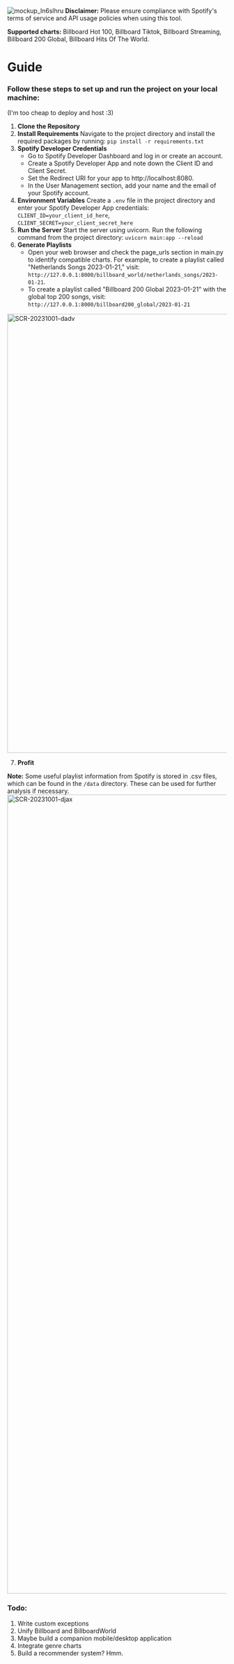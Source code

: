 ![mockup_ln6slhru](https://github.com/smellycloud/chart_to_playlist_api/assets/52908667/49424162-fcfc-4e38-85f2-341defe9c92a)
**Disclaimer:** Please ensure compliance with Spotify's terms of service and API usage policies when using this tool.

**Supported charts:** Billboard Hot 100, Billboard Tiktok, Billboard Streaming, Billboard 200 Global, Billboard Hits Of The World.

# Guide

### Follow these steps to set up and run the project on your local machine:
(I'm too cheap to deploy and host :3)

1. **Clone the Repository**
2. **Install Requirements**
   Navigate to the project directory and install the required packages by running:
   `pip install -r requirements.txt`
3. **Spotify Developer Credentials**
   * Go to Spotify Developer Dashboard and log in or create an account.
   * Create a Spotify Developer App and note down the Client ID and Client Secret.
   * Set the Redirect URI for your app to http://localhost:8080.
   * In the User Management section, add your name and the email of your Spotify account.
4. **Environment Variables**
   Create a `.env` file in the project directory and enter your Spotify Developer App credentials:
   `CLIENT_ID=your_client_id_here`,
   `CLIENT_SECRET=your_client_secret_here`
5. **Run the Server**
   Start the server using uvicorn. Run the following command from the project directory:
   `uvicorn main:app --reload`
6. **Generate Playlists**
   * Open your web browser and check the page_urls section in main.py to identify compatible charts. For example, to create a playlist called "Netherlands Songs 2023-01-21," visit: `http://127.0.0.1:8000/billboard_world/netherlands_songs/2023-01-21`.
   * To create a playlist called "Billboard 200 Global 2023-01-21" with the global top 200 songs, visit: `http://127.0.0.1:8000/billboard200_global/2023-01-21`
<img width="1007" alt="SCR-20231001-dadv" src="https://github.com/smellycloud/chart_to_playlist_api/assets/52908667/c2940ab9-d89f-458d-9609-2d67d55603bd">


7. **Profit**

**Note:** Some useful playlist information from Spotify is stored in .csv files, which can be found in the `/data` directory. These can be used for further analysis if necessary.
<img width="1833" alt="SCR-20231001-djax" src="https://github.com/smellycloud/chart_to_playlist_api/assets/52908667/d95fd2fe-d95a-4ae2-85f7-2bcd8a08d94e">

### Todo:
1. Write custom exceptions
2. Unify Billboard and BillboardWorld
3. Maybe build a companion mobile/desktop application
4. Integrate genre charts
5. Build a recommender system? Hmm.

